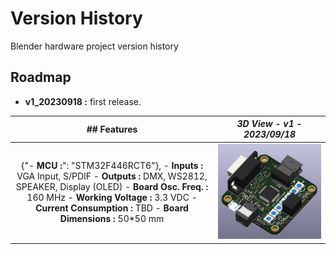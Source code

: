 # Version History

Blender hardware project version history

## Roadmap

- __v1_20230918 :__ first release.

| ## Features | *3D View - v1 - 2023/09/18* |
|:--:|:--:| 
|{"- __MCU :__": "STM32F446RCT6"}, - __Inputs :__ VGA Input, S/PDIF - __Outputs :__ DMX, WS2812, SPEAKER, Display (OLED) - __Board Osc. Freq. :__ 160 MHz - __Working Voltage :__ 3.3 VDC - __Current Consumption :__  TBD - __Board Dimensions :__ 50*50 mm | ![_3DView_v1_20230918](https://github.com/mend0z0/Blender/blob/main/Hardware/_Sub_HW_Blender/v1_20230918/Released%20Folder/v1.0%20-%2020230918/Media%20Content/Picture/_3DView_Blender_v1.0.png) |



